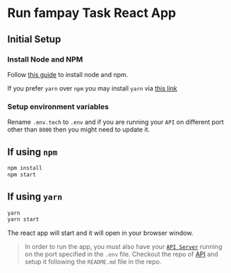 # Run fampay Task React App

## Initial Setup

### Install Node and NPM

Follow [this guide](https://docs.npmjs.com/downloading-and-installing-node-js-and-npm) to install node and npm.

If you prefer `yarn` over `npm` you may install `yarn` via [this link](https://classic.yarnpkg.com/en/docs/install/)

### Setup environment variables

Rename `.env.tech` to `.env` and if you are running your `API` on different port other than `8000` then you might need to update it.

## If using `npm`

```sh
npm install
npm start
```

## If using `yarn`

```sh
yarn
yarn start
```

The react app will start and it will open in your browser window.

> In order to run the app, you must also have your [`API Server`](https://github.com/kdpisda/fampay-task-api) running on the port specified in the `.env` file. Checkout the repo of [API](https://github.com/kdpisda/fampay-task-api) and setup it following the `README.md` file in the repo.
